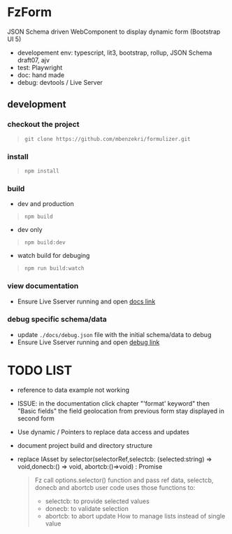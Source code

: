 # FzForm

JSON Schema driven WebComponent to display dynamic form (Bootstrap UI 5)    
- developement env: typescript, lit3, bootstrap, rollup, JSON Schema draft07, ajv 
- test: Playwright
- doc: hand made 
- debug: devtools / Live Server

## development

### checkout the project 
>```
>git clone https://github.com/mbenzekri/formulizer.git 
>```

### install
>```
>npm install
>```

### build 
- dev and production
>```
>npm build
>```
- dev only 
>```
>npm build:dev
>```
- watch build for debuging
>```
>npm run build:watch
>```

### view documentation 
- Ensure Live Sserver running and open [docs link](http://127.0.0.1:5500/docs/index.html) 

### debug specific schema/data

- update `./docs/debug.json` file with the initial schema/data to debug
- Ensure Live Sserver running and open [debug link](http://127.0.0.1:5500/docs/debug.html#debug) 


# TODO LIST

- reference to data example not working
- ISSUE: in the documentation click chapter "'format' keyword" then "Basic fields"
    the field geolocation from previous form stay displayed in second form

- Use dynamic / Pointers to replace data access and updates
- document project build and directory structure 
- replace IAsset by selector(selectorRef,selectcb: (selected:string) => void,donecb:() => void, abortcb:()=>void) : Promise<void> 
    > Fz call options.selector() function and pass ref data, selectcb, donecb and abortcb
    > user code uses those functions to:
    >    - selectcb: to provide selected values
    >    - donecb: to validate selection
    >    - abortcb: to abort update
    >How to manage lists instead of single value